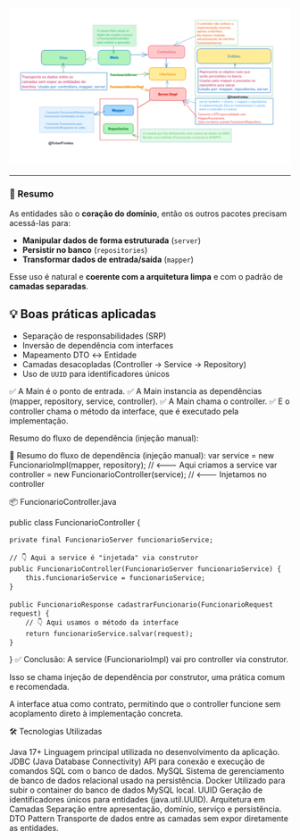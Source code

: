 ![alt text](image.png)

---

### 📌 Resumo

As entidades são o **coração do domínio**, então os outros pacotes precisam acessá-las para:

* **Manipular dados de forma estruturada** (`server`)
* **Persistir no banco** (`repositories`)
* **Transformar dados de entrada/saída** (`mapper`)

Esse uso é natural e **coerente com a arquitetura limpa** e com o padrão de **camadas separadas**.

## 💡 Boas práticas aplicadas

- Separação de responsabilidades (SRP)
- Inversão de dependência com interfaces
- Mapeamento DTO ↔ Entidade
- Camadas desacopladas (Controller → Service → Repository)
- Uso de `UUID` para identificadores únicos

✅ A Main é o ponto de entrada.
✅ A Main instancia as dependências (mapper, repository, service, controller).
✅ A Main chama o controller.
✅ E o controller chama o método da interface, que é executado pela implementação.

Resumo do fluxo de dependência (injeção manual):

🔁 Resumo do fluxo de dependência (injeção manual):
var service = new FuncionarioImpl(mapper, repository); // <--- Aqui criamos a service
var controller = new FuncionarioController(service);    // <--- Injetamos no controller

📦 FuncionarioController.java

public class FuncionarioController {

	private final FuncionarioServer funcionarioService;

	// 👇 Aqui a service é "injetada" via construtor
	public FuncionarioController(FuncionarioServer funcionarioService) {
		this.funcionarioService = funcionarioService;
	}

	public FuncionarioResponse cadastrarFuncionario(FuncionarioRequest request) {
		// 👇 Aqui usamos o método da interface
		return funcionarioService.salvar(request);
	}
}
✅ Conclusão:
A service (FuncionarioImpl) vai pro controller via construtor.

Isso se chama injeção de dependência por construtor, uma prática comum e recomendada.

A interface atua como contrato, permitindo que o controller funcione sem acoplamento direto à implementação concreta.

🛠️ Tecnologias Utilizadas

Java 17+	Linguagem principal utilizada no desenvolvimento da aplicação.
JDBC        (Java Database Connectivity) API para conexão e execução de comandos SQL com o banco de dados.
MySQL	    Sistema de gerenciamento de banco de dados relacional usado na persistência.
Docker	    Utilizado para subir o container do banco de dados MySQL local.
UUID	    Geração de identificadores únicos para entidades (java.util.UUID).
Arquitetura em Camadas	Separação entre apresentação, domínio, serviço e persistência.
DTO Pattern	Transporte de dados entre as camadas sem expor diretamente as entidades.
